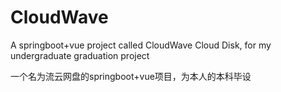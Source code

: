 # CloudWave
A springboot+vue project called CloudWave Cloud Disk, for my undergraduate graduation project

一个名为流云网盘的springboot+vue项目，为本人的本科毕设

